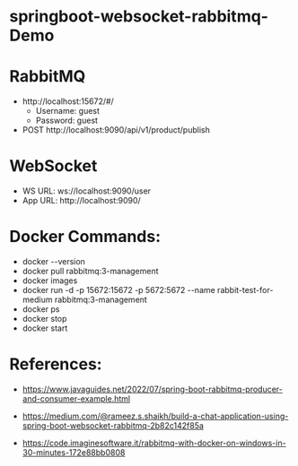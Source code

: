 # springboot-websocket-rabbitmq-Demo

# RabbitMQ
- http://localhost:15672/#/
	- Username: guest <br>
	- Password: guest
- POST http://localhost:9090/api/v1/product/publish

# WebSocket
- WS URL: ws://localhost:9090/user
- App URL: http://localhost:9090/

# Docker Commands:
- docker --version
- docker pull rabbitmq:3-management
- docker images
- docker run -d -p 15672:15672 -p 5672:5672 --name rabbit-test-for-medium rabbitmq:3-management
- docker ps
- docker stop <containerId>
- docker start <containerId>

# References:
- https://www.javaguides.net/2022/07/spring-boot-rabbitmq-producer-and-consumer-example.html
- https://medium.com/@rameez.s.shaikh/build-a-chat-application-using-spring-boot-websocket-rabbitmq-2b82c142f85a

- https://code.imaginesoftware.it/rabbitmq-with-docker-on-windows-in-30-minutes-172e88bb0808